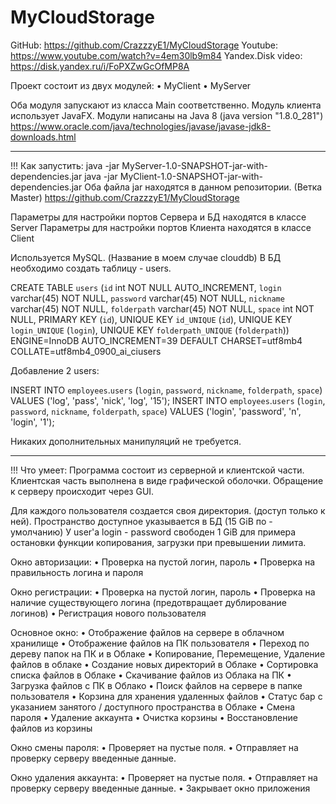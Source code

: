 # MyCloudStorage

GitHub:
https://github.com/CrazzzyE1/MyCloudStorage
Youtube:
https://www.youtube.com/watch?v=4em30lb9m84
Yandex.Disk video:
https://disk.yandex.ru/i/FoPXZwGcOfMP8A
 
 
 
Проект состоит из двух модулей:
•	MyClient
•	MyServer
 
Оба модуля запускают из класса Main соответственно.
Модуль клиента использует JavaFX.
Модули написаны на Java 8 (java version "1.8.0_281") 
https://www.oracle.com/java/technologies/javase/javase-jdk8-downloads.html
 
------------------------------------------------------------------------------------------------------------------------------
!!! Как запустить:
java -jar MyServer-1.0-SNAPSHOT-jar-with-dependencies.jar
java -jar MyClient-1.0-SNAPSHOT-jar-with-dependencies.jar
Оба файла jar находятся в данном репозитории. 
(Ветка Master)
https://github.com/CrazzzyE1/MyCloudStorage
 
Параметры для настройки портов Сервера и БД находятся в классе Server
Параметры для настройки портов Клиента находятся в классе Client
 
Используется MySQL. (Название в моем случае clouddb)
В БД необходимо создать таблицу - users.
 
 
CREATE TABLE `users` (`id` int NOT NULL AUTO_INCREMENT,
  `login` varchar(45) NOT NULL, `password` varchar(45) NOT NULL,
  `nickname` varchar(45) NOT NULL, `folderpath` varchar(45) NOT NULL, `space` int NOT NULL,
  PRIMARY KEY (`id`), UNIQUE KEY `id_UNIQUE` (`id`), UNIQUE KEY `login_UNIQUE` (`login`),
  UNIQUE KEY `folderpath_UNIQUE` (`folderpath`)) ENGINE=InnoDB AUTO_INCREMENT=39 
  DEFAULT CHARSET=utf8mb4 COLLATE=utf8mb4_0900_ai_ciusers
 
Добавление 2 users:
 
INSERT INTO `employees`.`users` (`login`, `password`, `nickname`, `folderpath`, `space`) VALUES ('log', 'pass', 'nick', 'log', '15');
INSERT INTO `employees`.`users` (`login`, `password`, `nickname`, `folderpath`, `space`) VALUES ('login', 'password', 'n', 'login', '1');
 
Никаких дополнительных манипуляций не требуется.
 
------------------------------------------------------------------------------------------------------------------------------
 
!!! Что умеет:
Программа состоит из серверной и клиентской части. 
Клиентская часть выполнена в виде графической оболочки.
Обращение к серверу происходит через GUI.
 
Для каждого пользователя создается своя директория. (доступ только к ней).
Пространство доступное указывается в БД (15 GiB по - умолчанию)
У user'a login - password свободен 1 GiB для примера остановки функции копирования, загрузки при превышении лимита.
 
Окно авторизации:
•	Проверка на пустой логин, пароль
•	Проверка на правильность логина и пароля
 
Окно регистрации:
•	Проверка на пустой логин, пароль
•	Проверка на наличие существующего логина (предотвращает дублирование логинов)
•	Регистрация нового пользователя
 
Основное окно:
•	Отображение файлов на сервере в облачном хранилище
•	Отображение файлов на ПК пользователя
•	Переход по дереву папок на ПК и в Облаке
•	Копирование, Перемещение, Удаление файлов в облаке
•	Создание новых директорий в Облаке
•	Сортировка списка файлов в Облаке
•	Скачивание файлов из Облака на ПК
•	Загрузка файлов с ПК в Облако
•	Поиск файлов на сервере в папке пользователя
•	Корзина для хранения удаленных файлов
•	Статус бар с указанием занятого / доступного пространства в Облаке
•	Смена пароля
•	Удаление аккаунта
•	Очистка корзины
•	Восстановление файлов из корзины
 
Окно смены пароля: 
•	Проверяет на пустые поля.
•	Отправляет на проверку серверу введенные данные.
 
Окно удаления аккаунта:
•	Проверяет на пустые поля.
•	Отправляет на проверку серверу введенные данные.
•	Закрывает окно приложения


